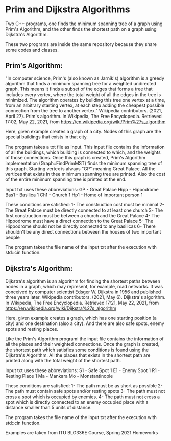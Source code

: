 # Prim and Dijkstra Algorithms
Two C++ programs, one finds the minimum spanning tree of a graph using Prim's Algorithm, and the other finds the shortest path on a graph using Dijkstra's Algorithm.

These two programs are inside the same repository because they share some codes and classes.

## Prim's Algorithm:

"In computer science, Prim's (also known as Jarník's) algorithm is a greedy algorithm that finds a minimum spanning tree for a weighted undirected graph. This means it finds a subset of the edges that forms a tree that includes every vertex, where the total weight of all the edges in the tree is minimized. The algorithm operates by building this tree one vertex at a time, from an arbitrary starting vertex, at each step adding the cheapest possible connection from the tree to another vertex."
Wikipedia contributors. (2021, April 27). Prim's algorithm. In Wikipedia, The Free Encyclopedia. Retrieved 17:02, May 22, 2021, from https://en.wikipedia.org/wiki/Prim%27s_algorithm

Here, given example creates a graph of a city. Nodes of this graph are the special buildings that exists in that city.

The program takes a txt file as input. This input file contains the information of all the buildings, which building is connected to which, and the weights of those connections. Once this graph is created, Prim's Algorithm implementation (Graph::FindPrimMST) finds the minimum spanning tree of this graph. Starting vertex is always "GP" meaning Great Palace. All the vertices that exists in thee minimum spanning tree are printed. Also the cost of the entire minimum spanning tree is printed at the end.

Input txt uses these abbreviations:
GP - Great Palace
Hipp - Hippodrome
Bas1 - Basilica 1
Ch1 - Church 1
Hp1 - Home of important person 1

These conditions are satisfied:
1- The construction cost must be minimal
2- The Great Palace must be directly connected to at least one church
3- The first construction must be between a church and the Great Palace
4- The Hippodrome must have a direct connection to the Great Palace
5- The Hippodrome should not be directly connected to any basilicas
6- There shouldn't be any direct connections between the houses of two important people

The program takes the file name of the input txt after the execution with std::cin function.


## Dijkstra's Algorithm:

Dijkstra's algorithm is an algorithm for finding the shortest paths between nodes in a graph, which may represent, for example, road networks. It was conceived by computer scientist Edsger W. Dijkstra in 1956 and published three years later.
Wikipedia contributors. (2021, May 6). Dijkstra's algorithm. In Wikipedia, The Free Encyclopedia. Retrieved 17:21, May 22, 2021, from https://en.wikipedia.org/wiki/Dijkstra%27s_algorithm

Here, given example creates a graph, which has one starting position (a city) and one destination (also a city). And there are also safe spots, enemy spots and resting places.

Like the Prim's Algorithm programi the input file contains the information of all the places and their weighted connections. Once the graph is created, the shortest path which satisfies some conditions is found using the Dijkstra's Algorithm. All the places that exists in the shortest path are printed along with the total weight of the shortest path.

Input txt uses these abbreviations:
S1 - Safe Spot 1
E1 - Enemy Spot 1
R1 - Resting Place 1
Ma - Mankara
Mo - Monstantinople

These conditions are satisfied:
1- The path must be as short as possible
2- The path must contain safe spots and/or resting spots
3- The path must not cross a spot which is occupied by enemies.
4- The path must not cross a spot which is directly connected to an enemy occupied place with a distance smaller than 5 units of distance.

The program takes the file name of the input txt after the execution with std::cin function.


Examples are taken from ITU BLG336E Course, Spring 2021 Homeworks
